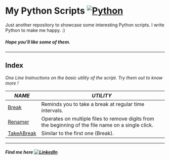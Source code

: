 # My Python Scripts [![Python](http://icons.iconarchive.com/icons/papirus-team/papirus-apps/32/python-icon.png)](http://www.iconarchive.com/show/papirus-apps-icons-by-papirus-team/python-icon.html)
Just another repository to showcase some interesting Python scripts. I write Python to make me happy. :)

##### Hope you'll like some of them.
------------------------
## Index

_One Line Instructions on the basic utility of the script. Try them out to know more !_

| *NAME* | *UTILITY* |
| ------ | ------ |
| [Break](https://github.com/amitrajitbose/My_Python_Scripts/blob/master/Break.py) | Reminds you to take a break at regular time intervals. |
| [Renamer](https://github.com/amitrajitbose/My_Python_Scripts/blob/master/renamefiles.py) | Operates on multiple files to remove digits from the beginning of the file name on a single click. |
| [TakeABreak](https://github.com/amitrajitbose/My_Python_Scripts/blob/master/take_a_break.py)| Similar to the first one (Break). |

--------------------------------------
##### Find me here [![LinkedIn](http://icons.iconarchive.com/icons/danleech/simple/16/linkedin-icon.png)](https://www.linkedin.com/in/amitrajitbose/)